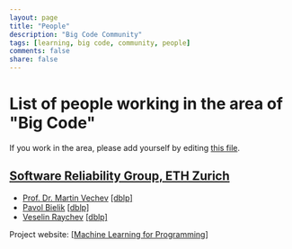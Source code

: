 ```yaml
---
layout: page
title: "People"
description: "Big Code Community"
tags: [learning, big code, community, people]
comments: false
share: false
---
```


# List of people working in the area of "Big Code"

If you work in the area, please add yourself by editing <a href="https://github.com/learnbigcode/learnbigcode.github.io/blob/master/community/people/index.md">this file</a>.

## <a href="http://www.srl.inf.ethz.ch/">Software Reliability Group, ETH Zurich</a>

* <a href="http://www.srl.inf.ethz.ch/vechev">Prof. Dr. Martin Vechev</a> <a href="http://dblp.uni-trier.de/pers/hd/v/Vechev:Martin_T=">[dblp]</a>
* <a href="http://www.srl.inf.ethz.ch/bielik">Pavol Bielik</a> <a href="http://dblp.uni-trier.de/pers/hd/b/Bielik:Pavol">[dblp]</a>
* <a href="http://www.srl.inf.ethz.ch/raychev">Veselin Raychev</a> <a href="http://dblp.uni-trier.de/pers/hd/r/Raychev:Veselin">[dblp]</a>

Project website: <a href="http://www.srl.inf.ethz.ch/spas">[Machine Learning for Programming]</a>

